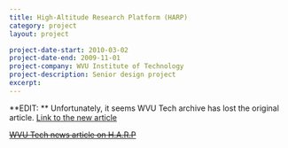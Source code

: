 ```yaml
---
title: High-Altitude Research Platform (HARP)
category: project
layout: project

project-date-start: 2010-03-02
project-date-end: 2009-11-01
project-company: WVU Institute of Technology
project-description: Senior design project
excerpt:
---
```


**EDIT: ** Unfortunately, it seems WVU Tech archive has lost the original article. [Link to the new article](http://www.wvutech.edu/news_archive/2010/5/21/wvu-tech-faculty-member-receives--20k-grant-from-nasa-wv-space-consortium)


<del>[WVU Tech news article on H.A.R.P](http://www.wvutech.edu/wvu_tech_featured_articles/2010/2/26/up--up-and-away)</del>
